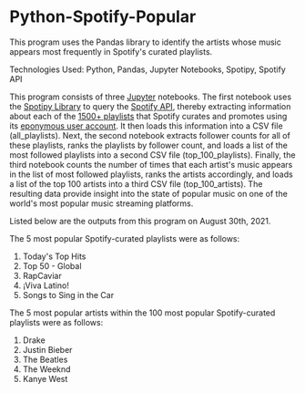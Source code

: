 # Python-Spotify-Popular
This program uses the Pandas library to identify the artists whose music appears most frequently in Spotify's curated playlists.

Technologies Used: Python, Pandas, Jupyter Notebooks, Spotipy, Spotify API

This program consists of three [Jupyter](https://jupyter.org/) notebooks. The first notebook uses the [Spotipy Library](https://spotipy.readthedocs.io/en/2.16.0/) to query the [Spotify API](https://developer.spotify.com/documentation/web-api/reference/), thereby extracting information about each of the [1500+ playlists](https://open.spotify.com/user/spotify/playlists) that Spotify curates and promotes using its [eponymous user account](https://open.spotify.com/user/spotify). It then loads this information into a CSV file (all_playlists). Next, the second notebook extracts follower counts for all of these playlists, ranks the playlists by follower count, and loads a list of the most followed playlists into a second CSV file (top_100_playlists). Finally, the third notebook counts the number of times that each artist's music appears in the list of most followed playlists, ranks the artists accordingly, and loads a list of the top 100 artists into a third CSV file (top_100_artists). The resulting data provide insight into the state of popular music on one of the world's most popular music streaming platforms.

Listed below are the outputs from this program on August 30th, 2021.

The 5 most popular Spotify-curated playlists were as follows:
1. Today's Top Hits
2. Top 50 - Global
3. RapCaviar
4. ¡Viva Latino!
5. Songs to Sing in the Car

The 5 most popular artists within the 100 most popular Spotify-curated playlists were as follows:
1. Drake
2. Justin Bieber
3. The Beatles
4. The Weeknd
5. Kanye West

